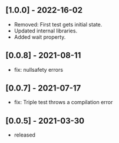 ## [1.0.0] - 2022-16-02

* Removed: First test gets initial state.
* Updated internal libraries.
* Added wait property.

## [0.0.8] - 2021-08-11

* fix: nullsafety errors

## [0.0.7] - 2021-07-17

* fix: Triple test throws a compilation error

## [0.0.5] - 2021-03-30

* released
